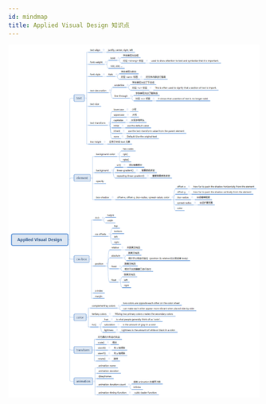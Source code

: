 ```yaml
---
id: mindmap
title: Applied Visual Design 知识点
---
```


![Applied Visual Design](../assets/Applied-Visual-Design.png)